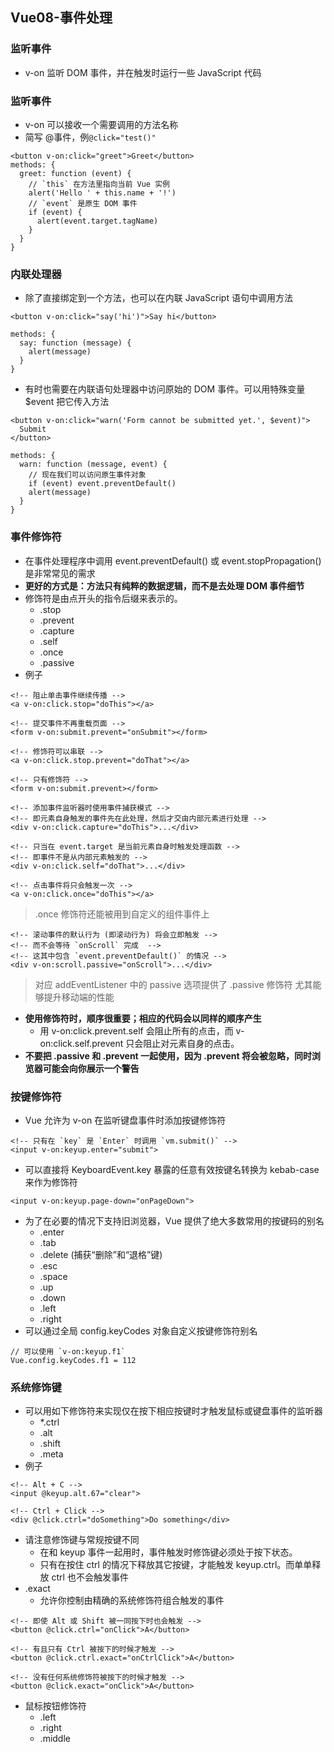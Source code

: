 ## Vue08-事件处理
### 监听事件
* v-on
监听 DOM 事件，并在触发时运行一些 JavaScript 代码
### 监听事件
* v-on 可以接收一个需要调用的方法名称
* 简写 @事件，例`@click="test()"`
```
<button v-on:click="greet">Greet</button>
methods: {
  greet: function (event) {
    // `this` 在方法里指向当前 Vue 实例
    alert('Hello ' + this.name + '!')
    // `event` 是原生 DOM 事件
    if (event) {
      alert(event.target.tagName)
    }
  }
}
```
### 内联处理器
* 除了直接绑定到一个方法，也可以在内联 JavaScript 语句中调用方法
```
<button v-on:click="say('hi')">Say hi</button>

methods: {
  say: function (message) {
    alert(message)
  }
}
```
* 有时也需要在内联语句处理器中访问原始的 DOM 事件。可以用特殊变量 $event 把它传入方法
```
<button v-on:click="warn('Form cannot be submitted yet.', $event)">
  Submit
</button>

methods: {
  warn: function (message, event) {
    // 现在我们可以访问原生事件对象
    if (event) event.preventDefault()
    alert(message)
  }
}
```
### 事件修饰符
* 在事件处理程序中调用 event.preventDefault() 或 event.stopPropagation() 是非常常见的需求
* **更好的方式是：方法只有纯粹的数据逻辑，而不是去处理 DOM 事件细节**
* 修饰符是由点开头的指令后缀来表示的。
  * .stop
  * .prevent
  * .capture
  * .self
  * .once
  * .passive
* 例子
```
<!-- 阻止单击事件继续传播 -->
<a v-on:click.stop="doThis"></a>
```
```
<!-- 提交事件不再重载页面 -->
<form v-on:submit.prevent="onSubmit"></form>
```
```
<!-- 修饰符可以串联 -->
<a v-on:click.stop.prevent="doThat"></a>
```
```
<!-- 只有修饰符 -->
<form v-on:submit.prevent></form>
```
```
<!-- 添加事件监听器时使用事件捕获模式 -->
<!-- 即元素自身触发的事件先在此处理，然后才交由内部元素进行处理 -->
<div v-on:click.capture="doThis">...</div>
```
```
<!-- 只当在 event.target 是当前元素自身时触发处理函数 -->
<!-- 即事件不是从内部元素触发的 -->
<div v-on:click.self="doThat">...</div>
```
```
<!-- 点击事件将只会触发一次 -->
<a v-on:click.once="doThis"></a>
```
> .once 修饰符还能被用到自定义的组件事件上
```
<!-- 滚动事件的默认行为 (即滚动行为) 将会立即触发 -->
<!-- 而不会等待 `onScroll` 完成  -->
<!-- 这其中包含 `event.preventDefault()` 的情况 -->
<div v-on:scroll.passive="onScroll">...</div>
```
> 对应 addEventListener 中的 passive 选项提供了 .passive 修饰符
> 尤其能够提升移动端的性能
* **使用修饰符时，顺序很重要；相应的代码会以同样的顺序产生**
  * 用 v-on:click.prevent.self 会阻止所有的点击，而 v-on:click.self.prevent 只会阻止对元素自身的点击。
* **不要把 .passive 和 .prevent 一起使用，因为 .prevent 将会被忽略，同时浏览器可能会向你展示一个警告**
### 按键修饰符
* Vue 允许为 v-on 在监听键盘事件时添加按键修饰符
```
<!-- 只有在 `key` 是 `Enter` 时调用 `vm.submit()` -->
<input v-on:keyup.enter="submit">
```
* 可以直接将 KeyboardEvent.key 暴露的任意有效按键名转换为 kebab-case 来作为修饰符
```
<input v-on:keyup.page-down="onPageDown">
```
* 为了在必要的情况下支持旧浏览器，Vue 提供了绝大多数常用的按键码的别名
  * .enter
  * .tab
  * .delete (捕获“删除”和“退格”键)
  * .esc
  * .space
  * .up
  * .down
  * .left
  * .right
* 可以通过全局 config.keyCodes 对象自定义按键修饰符别名
```
// 可以使用 `v-on:keyup.f1`
Vue.config.keyCodes.f1 = 112
```
### 系统修饰键
* 可以用如下修饰符来实现仅在按下相应按键时才触发鼠标或键盘事件的监听器
	* *.ctrl
	* .alt
	* .shift
	* .meta
* 例子
```
<!-- Alt + C -->
<input @keyup.alt.67="clear">

<!-- Ctrl + Click -->
<div @click.ctrl="doSomething">Do something</div>
```
* 请注意修饰键与常规按键不同
  * 在和 keyup 事件一起用时，事件触发时修饰键必须处于按下状态。
  * 只有在按住 ctrl 的情况下释放其它按键，才能触发 keyup.ctrl。而单单释放 ctrl 也不会触发事件
* .exact
  * 允许你控制由精确的系统修饰符组合触发的事件
```
<!-- 即使 Alt 或 Shift 被一同按下时也会触发 -->
<button @click.ctrl="onClick">A</button>

<!-- 有且只有 Ctrl 被按下的时候才触发 -->
<button @click.ctrl.exact="onCtrlClick">A</button>

<!-- 没有任何系统修饰符被按下的时候才触发 -->
<button @click.exact="onClick">A</button>
```
* 鼠标按钮修饰符
  * .left
  * .right
  * .middle
### 
### 